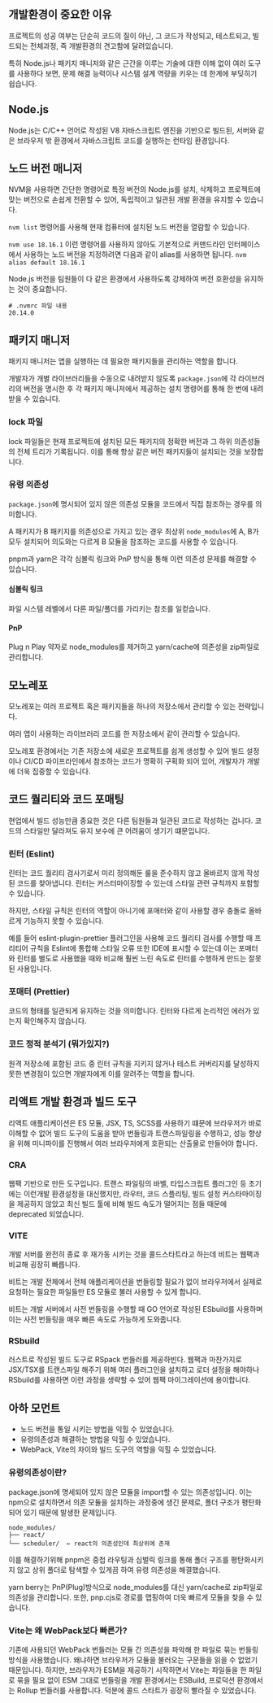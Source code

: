 ## 개발환경이 중요한 이유

프로젝트의 성공 여부는 단순히 코드의 질이 아닌, 그 코드가 작성되고, 테스트되고, 빌드되는 전체과정, 즉 개발환경의 견고함에 달려있습니다.

특히 Node.js나 패키지 매니저와 같은 근간을 이루는 기술에 대한 이해 없이 여러 도구를 사용하다 보면, 문제 해결 능력이나 시스템 설계 역량을 키우는 데 한계에 부딪히기 쉽습니다.

## Node.js

Node.js는 C/C++ 언어로 작성된 V8 자바스크립트 엔진을 기반으로 빌드된, 서버와 같은 브라우저 밖 환경에서 자바스크립트 코드를 실행하는 런타임 환경입니다.

## 노드 버전 매니저

NVM을 사용하면 간단한 명령어로 특정 버전의 Node.js를 설치, 삭제하고 프로젝트에 맞는 버전으로 손쉽게 전환할 수 있어, 독립적이고 일관된 개발 환경을 유지할 수 있습니다.

`nvm list` 명령어를 사용해 현재 컴퓨터에 설치된 노드 버전을 열람할 수 있습니다.

`nvm use 18.16.1` 이런 명령어를 사용하지 않아도 기본적으로 커맨드라인 인터페이스에서 사용하는 노드 버전을 지정하려면 다음과 같이 alias를 사용하면 됩니다. `nvm alias default 18.16.1`

Node.js 버전을 팀원들이 다 같은 환경에서 사용하도록 강제하여 버전 호환성을 유지하는 것이 중요합니다.

```
# .nvmrc 파일 내용
20.14.0
```

## 패키지 매니저

패키지 매니저는 앱을 실행하는 데 필요한 패키지들을 관리하는 역할을 합니다.

개발자가 개별 라이브러리들을 수동으로 내려받지 않도록 `package.json`에 각 라이브러리의 버전을 명시한 후 각 패키지 매니저에서 제공하는 설치 명령어를 통해 한 번에 내려 받을 수 있습니다.

### lock 파일

lock 파일들은 현재 프로젝트에 설치된 모든 패키지의 정확한 버전과 그 하위 의존성들의 전체 트리가 기록됩니다. 이를 통해 항상 같은 버전 패키지들이 설치되는 것을 보장합니다.

### 유령 의존성

`package.json`에 명시되어 있지 않은 의존성 모듈을 코드에서 직접 참조하는 경우를 의미합니다.

A 패키지가 B 패키지를 의존성으로 가지고 있는 경우 최상위 `node_modules`에 A, B가 모두 설치되어 의도와는 다르게 B 모듈을 참조하는 코드를 사용할 수 있습니다.

pnpm과 yarn은 각각 심볼릭 링크와 PnP 방식을 통해 이런 의존성 문제를 해결할 수 있습니다.

#### 심볼릭 링크

파일 시스템 레벨에서 다른 파일/폴더를 가리키는 참조를 일컫습니다.

#### PnP

Plug n Play 약자로 node_modules를 제거하고 yarn/cache에 의존성을 zip파일로 관리합니다.

## 모노레포

모노레포는 여러 프로젝트 혹은 패키지들을 하나의 저장소에서 관리할 수 있는 전략입니다.

여러 앱이 사용하는 라이브러리 코드를 한 저장소에서 같이 관리할 수 있습니다.

모노레포 환경에서는 기존 저장소에 새로운 프로젝트를 쉽게 생성할 수 있어 빌드 설정이나 CI/CD 파이프라인에서 참조하는 코드가 명확히 구획화 되어 있어, 개발자가 개발에 더욱 집중할 수 있습니다.

## 코드 퀄리티와 코드 포매팅

현업에서 빌드 성능만큼 중요한 것은 다른 팀원들과 일관된 코드로 작성하는 겁니다. 코드의 스타일만 달라져도 유지 보수에 큰 어려움이 생기기 떄문입니다.

### 린터 (Eslint)

린터는 코드 퀄리티 검사기로서 미리 정의해둔 룰을 준수하지 않고 올바르지 않게 작성된 코드를 찾아냅니다. 린터는 커스터마이징할 수 있는데 스타일 관련 규칙까지 포함할 수 있습니다.

하지만, 스타일 규칙은 린터의 역할이 아니기에 포매터와 같이 사용할 경우 충돌로 올바르게 기능하지 못할 수 있습니다.

예를 들어 eslint-plugin-prettier 플러그인을 사용해 코드 퀄리티 검사를 수행할 때 프리티어 규칙을 Eslint에 통합해 스타일 오류 또한 IDE에 표시할 수 있는데 이는 포매터와 린터를 별도로 사용했을 때와 비교해 훨씬 느린 속도로 린터를 수행하게 만드는 잘못된 사용입니다.

### 포매터 (Prettier)

코드의 형태를 일관되게 유지하는 것을 의미합니다. 린터와 다르게 논리적인 에러가 있는지 확인해주지 않습니다.

### 코드 정적 분석기 (뭐가있지?)

원격 저장소에 포함된 코드 중 린터 규칙을 지키지 않거나 테스트 커버리지를 달성하지 못한 변경점이 있으면 개발자에게 이를 알려주는 역할을 합니다.

## 리액트 개발 환경과 빌드 도구

리액트 애플리케이션은 ES 모듈, JSX, TS, SCSS를 사용하기 떄문에 브라우저가 바로 이해할 수 없어 빌드 도구의 도움을 받아 번들링과 트랜스파일링을 수행하고, 성능 향상을 위해 미니파이를 진행해서 여러 브라우저에게 호환되는 산출물로 만들어야 합니다.

### CRA

웹팩 기반으로 만든 도구입니다. 트랜스 파일링의 바벨, 타입스크립트 플러그인 등 초기에는 이런개발 환경설정을 대신했지만, 라우터, 코드 스플리팅, 빌드 설정 커스타마이징을 제공하지 않았고 최신 빌드 툴에 비해 빌드 속도가 떨어지는 점들 때문에 deprecated 되었습니다.

### VITE

개발 서버를 완전히 종료 후 재가동 시키는 것을 콜드스타트라고 하는데 비트는 웹팩과 비교해 굉장히 빠릅니다.

비트는 개발 전체에서 전체 애플리케이션을 번들링할 필요가 없이 브라우저에서 실제로 요청하는 필요한 파일들만 ES 모듈로 불러 사용할 수 있게 합니다.

비트는 개발 서버에서 사전 번들링을 수행할 때 GO 언어로 작성된 ESbuild를 사용하며 이는 사전 번들링을 매우 빠른 속도로 가능하게 도와줍니다.

### RSbuild

러스트로 작성된 빌드 도구로 RSpack 번들러를 제공하빈다. 웹팩과 마찬가지로 JSX/TSX를 트랜스파일 해주기 위해 여러 플러그인을 설치하고 로더 설정을 해야하나 RSbuild를 사용하면 이런 과정을 생략할 수 있어 웹팩 마이그레이션에 용이합니다.

## 아하 모먼트

- 노드 버전을 통일 시키는 방법을 익힐 수 있었습니다.
- 유령의존성과 해결하는 방법을 익힐 수 있었습니다.
- WebPack, Vite의 차이와 빌드 도구의 역할을 익힐 수 있었습니다.

### 유령의존성이란?

package.json에 명세되어 있지 않은 모듈을 import할 수 있는 의존성입니다. 이는 npm으로 설치하면서 의존 모듈을 설치하는 과정중에 생긴 문제로, 폴더 구조가 평탄화 되어 있기 때문에 발생한 문제입니다.

```
node_modules/
├── react/
└── scheduler/  ← react의 의존성인데 최상위에 존재
```

이를 해결하기위해 pnpm은 중첩 라우팅과 심벌릭 링크를 통해 폴더 구조를 평탄화시키지 않고 상위 폴더로 탐색할 수 있게끔 하여 유령 의존성을 해결했습니다.

yarn berry는 PnP(Plug)방식으로 node_modules를 대신 yarn/cache로 zip파일로 의존성을 관리합니다. 또한, pnp.cjs로 경로를 맵핑하여 더욱 빠르게 모듈을 찾을 수 있습니다.

### Vite는 왜 WebPack보다 빠른가?

기존에 사용되던 WebPack 번들러는 모듈 간 의존성을 파악해 한 파일로 묶는 번들링 방식을 사용했습니다. 왜냐하면 브라우저가 모듈을 불러오는 구문들을 읽을 수 없었기 때문입니다. 하지만, 브라우저가 ESM을 제공하기 시작하면서 Vite는 파일들을 한 파일로 묶을 필요 없이 ESM 그대로 번들링을 개발 환경에서는 ESBuild, 프로덕션 환경에서는 Rollup 번들러를 사용합니다. 덕분에 콜드 스타트가 굉장히 빨라질 수 있었습니다.
